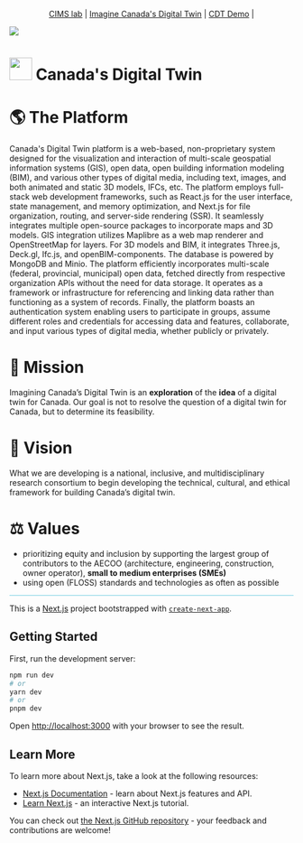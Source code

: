 <p align="center">
  <a href="https://cims.carleton.ca/#/home">CIMS lab</a>
  |
  <a href="https://canadasdigitaltwin.ca/">Imagine Canada's Digital Twin</a>
  |
  <a href=https://cdt.vercel.app>CDT Demo</a>
  |
  <a href=https://nicoarellano.github.io/cdt/></a>
</p>

<img src="public/images/icdt.gif">
<h1><img src="public/themes/cdt/cdt-logo.png" width="40">&nbsp;Canada's Digital Twin</h1>

# 🌎 The Platform

Canada's Digital Twin platform is a web-based, non-proprietary system designed for the visualization and interaction of multi-scale geospatial information systems (GIS), open data, open building information modeling (BIM), and various other types of digital media, including text, images, and both animated and static 3D models, IFCs, etc.
The platform employs full-stack web development frameworks, such as React.js for the user interface, state management, and memory optimization, and Next.js for file organization, routing, and server-side rendering (SSR). It seamlessly integrates multiple open-source packages to incorporate maps and 3D models. GIS integration utilizes Maplibre as a web map renderer and OpenStreetMap for layers. For 3D models and BIM, it integrates Three.js, Deck.gl, Ifc.js, and openBIM-components. The database is powered by MongoDB and Minio.
The platform efficiently incorporates multi-scale (federal, provincial, municipal) open data, fetched directly from respective organization APIs without the need for data storage. It operates as a framework or infrastructure for referencing and linking data rather than functioning as a system of records.
Finally, the platform boasts an authentication system enabling users to participate in groups, assume different roles and credentials for accessing data and features, collaborate, and input various types of digital media, whether publicly or privately.

# 🧭 Mission

Imagining Canada’s Digital Twin is an **exploration** of the **idea** of a digital twin for Canada.
Our goal is not to resolve the question of a digital twin for Canada, but to determine its feasibility.

# 🔭 Vision

What we are developing is a national, inclusive, and multidisciplinary research consortium to begin developing the technical, cultural, and ethical framework for building Canada’s digital twin.

# ⚖️ Values

- prioritizing equity and inclusion by supporting the largest group of contributors to the AECOO (architecture, engineering, construction, owner operator), **small to medium enterprises (SMEs)**
- using open (FLOSS) standards and technologies as often as possible

<hr style="background-color:#73CEE2; height=2px">

This is a [Next.js](https://nextjs.org/) project bootstrapped with [`create-next-app`](https://github.com/vercel/next.js/tree/canary/packages/create-next-app).

## Getting Started

First, run the development server:

```bash
npm run dev
# or
yarn dev
# or
pnpm dev
```

Open [http://localhost:3000](http://localhost:3000) with your browser to see the result.

## Learn More

To learn more about Next.js, take a look at the following resources:

- [Next.js Documentation](https://nextjs.org/docs) - learn about Next.js features and API.
- [Learn Next.js](https://nextjs.org/learn) - an interactive Next.js tutorial.

You can check out [the Next.js GitHub repository](https://github.com/vercel/next.js/) - your feedback and contributions are welcome!
